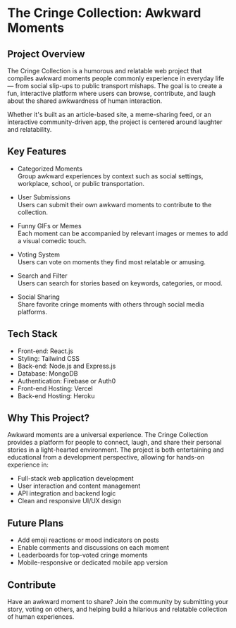 # The Cringe Collection: Awkward Moments

## Project Overview

The Cringe Collection is a humorous and relatable web project that compiles awkward moments people commonly experience in everyday life — from social slip-ups to public transport mishaps. The goal is to create a fun, interactive platform where users can browse, contribute, and laugh about the shared awkwardness of human interaction.

Whether it's built as an article-based site, a meme-sharing feed, or an interactive community-driven app, the project is centered around laughter and relatability.

## Key Features

- Categorized Moments  
  Group awkward experiences by context such as social settings, workplace, school, or public transportation.

- User Submissions  
  Users can submit their own awkward moments to contribute to the collection.

- Funny GIFs or Memes  
  Each moment can be accompanied by relevant images or memes to add a visual comedic touch.

- Voting System  
  Users can vote on moments they find most relatable or amusing.

- Search and Filter  
  Users can search for stories based on keywords, categories, or mood.

- Social Sharing  
  Share favorite cringe moments with others through social media platforms.

## Tech Stack

- Front-end: React.js
- Styling: Tailwind CSS
- Back-end: Node.js and Express.js
- Database: MongoDB
- Authentication: Firebase or Auth0
- Front-end Hosting: Vercel
- Back-end Hosting: Heroku

## Why This Project?

Awkward moments are a universal experience. The Cringe Collection provides a platform for people to connect, laugh, and share their personal stories in a light-hearted environment. The project is both entertaining and educational from a development perspective, allowing for hands-on experience in:

- Full-stack web application development
- User interaction and content management
- API integration and backend logic
- Clean and responsive UI/UX design

## Future Plans

- Add emoji reactions or mood indicators on posts
- Enable comments and discussions on each moment
- Leaderboards for top-voted cringe moments
- Mobile-responsive or dedicated mobile app version

## Contribute

Have an awkward moment to share? Join the community by submitting your story, voting on others, and helping build a hilarious and relatable collection of human experiences.
